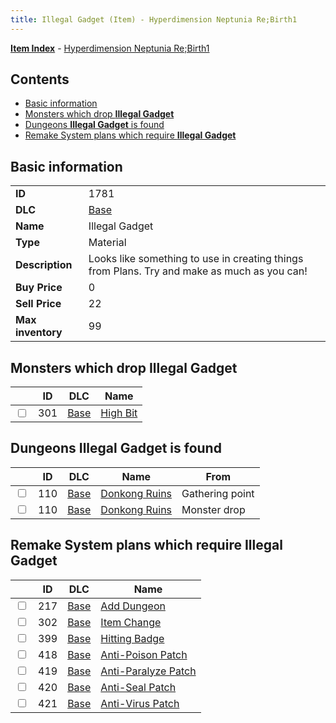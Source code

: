 ```yaml
---
title: Illegal Gadget (Item) - Hyperdimension Neptunia Re;Birth1
---
```


[**Item Index**](/neptunia/rb1/item/index.html) - [Hyperdimension Neptunia Re;Birth1](/neptunia/rb1)

## Contents

- [Basic information](#basic-information)
- [Monsters which drop **Illegal Gadget**](#monsters-which-drop-illegal-gadget)
- [Dungeons **Illegal Gadget** is found](#dungeons-illegal-gadget-is-found)
- [Remake System plans which require **Illegal Gadget**](#remake-system-plans-which-require-illegal-gadget)

## Basic information

|   |   |
| -- | -- |
| **ID** | 1781 |
| **DLC** | [Base](/neptunia/rb1/dlc/1-base.html) |
| **Name** | Illegal Gadget |
| **Type** | Material |
| **Description** | Looks like something to use in creating things from Plans. Try and make as much as you can! |
| **Buy Price** | 0 |
| **Sell Price** | 22 |
| **Max inventory** | 99 |


## Monsters which drop **Illegal Gadget**

|    | ID | DLC | Name |
| -- | -- | --- | ---- |
| <input type="checkbox" id="rb1-monster-1-301" class="trackbox" /> | 301 | [Base](/neptunia/rb1/dlc/1-base.html) | [High Bit](/neptunia/rb1/monster/1-301-high-bit.html) |


## Dungeons **Illegal Gadget** is found

|    | ID | DLC | Name | From |
| -- | -- | --- | ---- | ---- |
| <input type="checkbox" id="rb1-dungeon-1-110" class="trackbox" /> | 110 | [Base](/neptunia/rb1/dlc/1-base.html) | [Donkong Ruins](/neptunia/rb1/dungeon/1-110-donkong-ruins.html) | Gathering point |
| <input type="checkbox" id="rb1-dungeon-1-110" class="trackbox" /> | 110 | [Base](/neptunia/rb1/dlc/1-base.html) | [Donkong Ruins](/neptunia/rb1/dungeon/1-110-donkong-ruins.html) | Monster drop |


## Remake System plans which require **Illegal Gadget**

|    | ID | DLC | Name |
| -- | -- | --- | ---- |
| <input type="checkbox" id="rb1-quest-1-217" class="trackbox" /> | 217 | [Base](/neptunia/rb1/dlc/1-base.html) | [Add Dungeon](/neptunia/rb1/quest/1-217-add-dungeon.html) |
| <input type="checkbox" id="rb1-quest-1-302" class="trackbox" /> | 302 | [Base](/neptunia/rb1/dlc/1-base.html) | [Item Change](/neptunia/rb1/quest/1-302-item-change.html) |
| <input type="checkbox" id="rb1-quest-1-399" class="trackbox" /> | 399 | [Base](/neptunia/rb1/dlc/1-base.html) | [Hitting Badge](/neptunia/rb1/quest/1-399-hitting-badge.html) |
| <input type="checkbox" id="rb1-quest-1-418" class="trackbox" /> | 418 | [Base](/neptunia/rb1/dlc/1-base.html) | [Anti-Poison Patch](/neptunia/rb1/quest/1-418-anti-poison-patch.html) |
| <input type="checkbox" id="rb1-quest-1-419" class="trackbox" /> | 419 | [Base](/neptunia/rb1/dlc/1-base.html) | [Anti-Paralyze Patch](/neptunia/rb1/quest/1-419-anti-paralyze-patch.html) |
| <input type="checkbox" id="rb1-quest-1-420" class="trackbox" /> | 420 | [Base](/neptunia/rb1/dlc/1-base.html) | [Anti-Seal Patch](/neptunia/rb1/quest/1-420-anti-seal-patch.html) |
| <input type="checkbox" id="rb1-quest-1-421" class="trackbox" /> | 421 | [Base](/neptunia/rb1/dlc/1-base.html) | [Anti-Virus Patch](/neptunia/rb1/quest/1-421-anti-virus-patch.html) |

